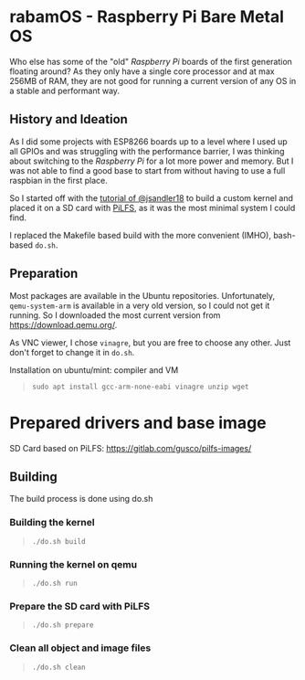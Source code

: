 # rabamOS - Raspberry Pi Bare Metal OS

Who else has some of the "old" _Raspberry Pi_ boards of the first generation floating around?
As they only have a single core processor and at max 256MB of RAM, they are not good for running 
a current version of any OS in a stable and performant way.

## History and Ideation
As I did some projects with ESP8266 boards up to a level where I used up all GPIOs and was 
struggling with the performance barrier, I was thinking about switching to the _Raspberry Pi_
for a lot more power and memory. But I was not able to find a good base to start from without
having to use a full raspbian in the first place.

So I started off with the [tutorial of @jsandler18](https://jsandler18.github.io/) to build
a custom kernel and placed it on a SD card with [PiLFS](https://intestinate.com/pilfs/), as
it was the most minimal system I could find.

I replaced the Makefile based build with the more convenient (IMHO), bash-based `do.sh`.

## Preparation
Most packages are available in the Ubuntu repositories. Unfortunately, `qemu-system-arm` is 
available in a very old version, so I could not get it running. So I downloaded the most 
current version from https://download.qemu.org/.

As VNC viewer, I chose `vinagre`, but you are free to choose any other. Just don't forget 
to change it in `do.sh`.
 
Installation on ubuntu/mint: compiler and VM
> `sudo apt install gcc-arm-none-eabi vinagre unzip wget`

# Prepared drivers and base image
SD Card based on PiLFS: https://gitlab.com/gusco/pilfs-images/

## Building

The build process is done using do.sh

### Building the kernel
> `./do.sh build`
### Running the kernel on qemu
> `./do.sh run`
### Prepare the SD card with PiLFS
> `./do.sh prepare`
### Clean all object and image files
> `./do.sh clean`
